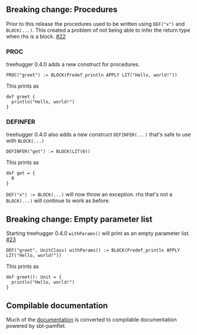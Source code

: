   [22]: https://github.com/eed3si9n/treehugger/issues/22
  [23]: https://github.com/eed3si9n/treehugger/issues/23

## Breaking change: Procedures

Prior to this release the procedures used to be written using
`DEF("x")` and `BLOCK(...)`.
This created a problem  of not being able to infer the
return type when rhs is a block. [#22][22]

### PROC

treehugger 0.4.0 adds a new construct for procedures.

    PROC("greet") := BLOCK(Predef_println APPLY LIT("Hello, world!"))

This prints as

    def greet {
      println("Hello, world!")
    }

### DEFINFER

treehugger 0.4.0 also adds a new construct `DEFINFER(...)`
that's safe to use with `BLOCK(...)`

    DEFINFER("get") := BLOCK(LIT(0))

This prints as

    def get = {
      0
    }

`DEF("x") := BLOCK(...)` will now throw an exception.
rhs that's not a `BLOCK(...)` will continue to work as before.

## Breaking change: Empty parameter list

Starting treehugger 0.4.0 `withParams()` will print as an empty parameter list. [#23][23]

    DEF("greet", UnitClass) withParams() := BLOCK(Predef_println APPLY LIT("Hello, world!"))

This prints as

    def greet(): Unit = {
      println("Hello, world!")
    }

## Compilable documentation

Much of the [documentation](http://eed3si9n.com/treehugger/) is converted to
compilable documentation powered by sbt-pamflet.
